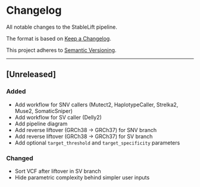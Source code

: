 # Changelog
All notable changes to the StableLift pipeline.

The format is based on [Keep a Changelog](https://keepachangelog.com/en/1.0.0/).

This project adheres to [Semantic Versioning](https://semver.org/spec/v2.0.0.html).

---

## [Unreleased]

### Added

- Add workflow for SNV callers (Mutect2, HaplotypeCaller, Strelka2, Muse2, SomaticSniper)
- Add workflow for SV caller (Delly2)
- Add pipeline diagram
- Add reverse liftover (GRCh38 -> GRCh37) for SNV branch
- Add reverse liftover (GRCh38 -> GRCh37) for SV branch
- Add optional `target_threshold` and `target_specificity` parameters

### Changed

- Sort VCF after liftover in SV branch
- Hide parametric complexity behind simpler user inputs
